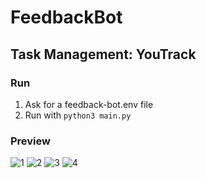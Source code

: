 # FeedbackBot
 
## Task Management: YouTrack


### Run
1. Ask for a feedback-bot.env file
2. Run with `python3 main.py`


### Preview

![1](https://github.com/asap-it/FeedbackBot/raw/main/imgs/1.PNG)
![2](https://github.com/asap-it/FeedbackBot/raw/main/imgs/2.PNG)
![3](https://github.com/asap-it/FeedbackBot/raw/main/imgs/3.PNG)
![4](https://github.com/asap-it/FeedbackBot/raw/main/imgs/4.PNG)
